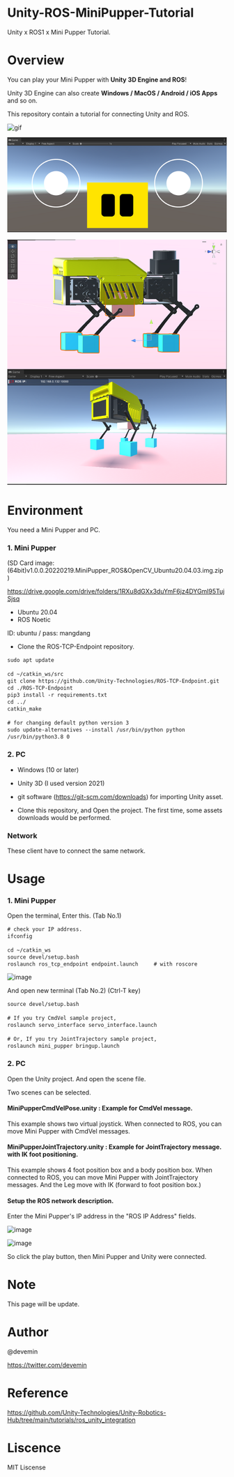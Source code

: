 # Unity-ROS-MiniPupper-Tutorial
Unity x ROS1 x Mini Pupper Tutorial.

# Overview

You can play your Mini Pupper with <b>Unity 3D Engine and ROS</b>!

Unity 3D Engine can also create <b>Windows / MacOS / Android / iOS Apps</b> and so on.

This repository contain a tutorial for connecting Unity and ROS.


![gif](https://github.com/devemin/Unity-ROS-MiniPupper-Tutorial/blob/main/media/overview.gif)

![image1](https://github.com/devemin/Unity-ROS-MiniPupper-Tutorial/blob/main/media/pic1.png)

![image2](https://github.com/devemin/Unity-ROS-MiniPupper-Tutorial/blob/main/media/pic2.png)


# Environment

You need a Mini Pupper and PC.

### 1. Mini Pupper

(SD Card image: (64bit)v1.0.0.20220219.MiniPupper_ROS&OpenCV_Ubuntu20.04.03.img.zip )

https://drive.google.com/drive/folders/1RXu8dGXx3duYmF6jz4DYGml95TujSjsq

- Ubuntu 20.04
- ROS Noetic

ID: ubuntu / pass: mangdang

- Clone the ROS-TCP-Endpoint repository.

```
sudo apt update

cd ~/catkin_ws/src
git clone https://github.com/Unity-Technologies/ROS-TCP-Endpoint.git
cd ./ROS-TCP-Endpoint
pip3 install -r requirements.txt
cd ../
catkin_make

# for changing default python version 3
sudo update-alternatives --install /usr/bin/python python /usr/bin/python3.8 0
```



### 2. PC
- Windows (10 or later)
- Unity 3D (I used version 2021)
- git software (https://git-scm.com/downloads) for importing Unity asset.

- Clone this repository, and Open the project. The first time, some assets downloads would be performed.

### Network
These client have to connect the same network.

# Usage

### 1. Mini Pupper

Open the terminal, Enter this. (Tab No.1)

```
# check your IP address.
ifconfig

cd ~/catkin_ws
source devel/setup.bash
roslaunch ros_tcp_endpoint endpoint.launch     # with roscore
```

![image](https://user-images.githubusercontent.com/52738228/193747296-7212c0dd-ca4c-4de0-b39f-cd3bc9db8c87.png)

And open new terminal  (Tab No.2) (Ctrl-T key)

```
source devel/setup.bash

# If you try CmdVel sample project,
roslaunch servo_interface servo_interface.launch

# Or, If you try JointTrajectory sample project,
roslaunch mini_pupper bringup.launch
```




### 2. PC

Open the Unity project. And open the scene file. 

Two scenes can be selected.

#### MiniPupperCmdVelPose.unity        :    Example for CmdVel message.

This example shows two virtual joystick.
When connected to ROS, you can move Mini Pupper with CmdVel messages.

#### MiniPupperJointTrajectory.unity   :    Example for JointTrajectory message.  with IK foot positioning.

This example shows 4 foot position box and a body position box.
When connected to ROS, you can move Mini Pupper with JointTrajectory messages.
And the Leg move with IK (forward to foot position box.)


#### Setup the ROS network description.

Enter the Mini Pupper's IP address in the "ROS IP Address" fields.

![image](https://user-images.githubusercontent.com/52738228/193615670-20c2eba7-0060-4d01-9398-495fe0ad8d83.png)

![image](https://user-images.githubusercontent.com/52738228/193615722-dc5099be-51d2-41e7-b18d-72bde794342d.png)

So click the play button, then Mini Pupper and Unity were connected.


# Note

This page will be update.

# Author

@devemin

https://twitter.com/devemin

# Reference

https://github.com/Unity-Technologies/Unity-Robotics-Hub/tree/main/tutorials/ros_unity_integration

# Liscence

MIT Liscense


